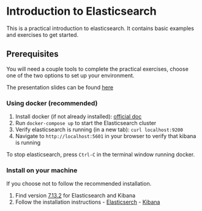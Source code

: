 # Introduction to Elasticsearch

This is a practical introduction to elasticsearch. It contains basic examples and exercises to get started.

## Prerequisites

You will need a couple tools to complete the practical exercises,
choose one of the two options to set up your environment.

The presentation slides can be found [here](https://jamesfer.github.io/intro-elasticsearch-training)

### Using docker (recommended)

  1. Install docker (if not already installed): [official doc](https://www.docker.com/products/docker-desktop)
  2. Run `docker-compose up` to start the Elasticsearch cluster
  3. Verify elasticsearch is running (in a new tab): `curl localhost:9200`
  4. Navigate to `http://localhost:5601` in your browser to verify that kibana is running

To stop elasticsearch, press `Ctrl-C` in the terminal window running docker.

### Install on your machine

If you choose not to follow the recommended installation.

  1. Find version [7.13.2](https://www.elastic.co/downloads/past-releases) for Elasticsearch and Kibana
  2. Follow the installation instructions
    - [Elasticserch](https://www.elastic.co/downloads/elasticsearch)
    - [Kibana](https://www.elastic.co/downloads/kibana)
